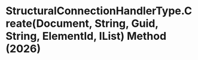 # StructuralConnectionHandlerType.Create(Document, String, Guid, String, ElementId, IList<ConnectionInputPointInfo>) Method (2026)

﻿